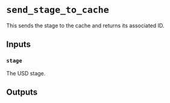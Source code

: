 # `send_stage_to_cache`

This sends the stage to the cache and returns its associated ID.

## Inputs

### `stage`
The USD stage. 


## Outputs

